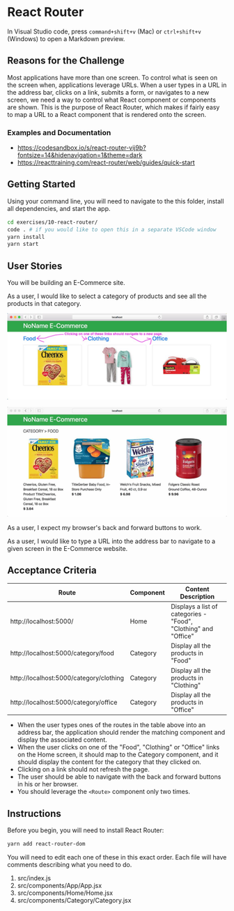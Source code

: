 # React Router

In Visual Studio code, press `command+shift+v` (Mac) or `ctrl+shift+v` (Windows) to open a Markdown preview.

## Reasons for the Challenge

Most applications have more than one screen. To control what is seen on the screen when, applications leverage URLs. When a user types in a URL in the address bar, clicks on a link, submits a form, or navigates to a new screen, we need a way to control what React component or components are shown. This is the purpose of React Router, which makes if fairly easy to map a URL to a React component that is rendered onto the screen.

### Examples and Documentation

- https://codesandbox.io/s/react-router-vij9b?fontsize=14&hidenavigation=1&theme=dark
- https://reacttraining.com/react-router/web/guides/quick-start

## Getting Started

Using your command line, you will need to navigate to the this folder, install all dependencies, and start the app.

```bash
cd exercises/10-react-router/
code . # if you would like to open this in a separate VSCode window
yarn install
yarn start
```

## User Stories

You will be building an E-Commerce site.

As a user, I would like to select a category of products and see all the products in that category.

![The Home screen, which should link to the Category screen](react-router-home.jpg)

![The Category screen, which should display the products within the selected category](react-router-category.jpg)

As a user, I expect my browser's back and forward buttons to work.

As a user, I would like to type a URL into the address bar to navigate to a given screen in the E-Commerce website.

## Acceptance Criteria

| Route                                   | Component | Content Description                                             |
| --------------------------------------- | --------- | --------------------------------------------------------------- |
| http://localhost:5000/                  | Home      | Displays a list of categories - "Food", "Clothing" and "Office" |
| http://localhost:5000/category/food     | Category  | Display all the products in "Food"                              |
| http://localhost:5000/category/clothing | Category  | Display all the products in "Clothing"                          |
| http://localhost:5000/category/office   | Category  | Display all the products in "Office"                            |

- When the user types ones of the routes in the table above into an address bar, the application should render the matching component and display the associated content.
- When the user clicks on one of the "Food", "Clothing" or "Office" links on the Home screen, it should map to the Category component, and it should display the content for the category that they clicked on.
- Clicking on a link should not refresh the page.
- The user should be able to navigate with the back and forward buttons in his or her browser.
- You should leverage the `<Route>` component only two times.

## Instructions

Before you begin, you will need to install React Router:

```bash
yarn add react-router-dom
```

You will need to edit each one of these in this exact order. Each file will have comments describing what you need to do.

1. src/index.js
2. src/components/App/App.jsx
3. src/components/Home/Home.jsx
4. src/components/Category/Category.jsx
